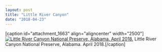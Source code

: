 ```yaml
---
layout: post
title: "Little River Canyon"
date: "2018-04-23"
---
```


\[caption id="attachment\_1663" align="aligncenter" width="2500"\][![Little River Canyon National Preserve, Alabama. April 2018.](images/DSC03092.jpg)](https://kenbooth.net/little-river-canyon/dsc03092/) Little River Canyon National Preserve, Alabama. April 2018.\[/caption\]
